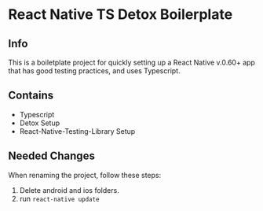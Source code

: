 # React Native TS Detox Boilerplate

## Info

This is a boiletplate project for quickly setting up a React Native v.0.60+ app that has good testing practices, and uses Typescript.

## Contains

-   Typescript
-   Detox Setup
-   React-Native-Testing-Library Setup

## Needed Changes

When renaming the project, follow these steps:

1. Delete android and ios folders.
2. run `react-native update`
